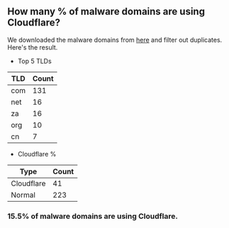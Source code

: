 ## How many % of malware domains are using Cloudflare?


We downloaded the malware domains from [here](https://urlhaus.abuse.ch) and filter out duplicates.
Here's the result.


[//]: # (start replacement)


- Top 5 TLDs

| TLD | Count |
| --- | --- |
| com | 131 |
| net | 16 |
| za | 16 |
| org | 10 |
| cn | 7 |


- Cloudflare %

| Type | Count |
| --- | --- |
| Cloudflare | 41 |
| Normal | 223 |


### 15.5% of malware domains are using Cloudflare.